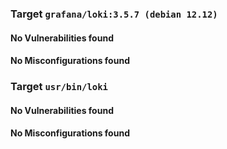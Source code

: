 
### Target `grafana/loki:3.5.7 (debian 12.12)`
#### No Vulnerabilities found
#### No Misconfigurations found
### Target `usr/bin/loki`
#### No Vulnerabilities found
#### No Misconfigurations found
